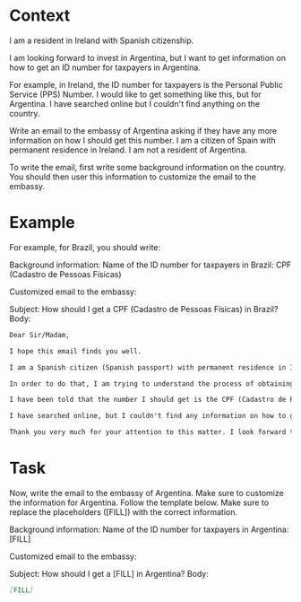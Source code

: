 # Context
I am a resident in Ireland with Spanish citizenship.

I am looking forward to invest in Argentina, but I want to get information on how to get an ID number for taxpayers in Argentina.

For example, in Ireland, the ID number for taxpayers is the Personal Public Service (PPS) Number. I would like to get something like this, but for Argentina. I have searched online but I couldn't find anything on the country.

Write an email to the embassy of Argentina asking if they have any more information on how I should get this number. I am a citizen of Spain with permanent residence in Ireland. I am not a resident of Argentina.

To write the email, first write some background information on the country. You should then user this information to customize the email to the embassy.

# Example
For example, for Brazil, you should write:

Background information:
Name of the ID number for taxpayers in Brazil: CPF (Cadastro de Pessoas Físicas)

Customized email to the embassy:

Subject: How should I get a CPF (Cadastro de Pessoas Físicas) in Brazil?
Body:
```md
Dear Sir/Madam,

I hope this email finds you well.

I am a Spanish citizen (Spanish passport) with permanent residence in Ireland. I am looking forward to investing in Brazil, as a foreign investor (no residence in Brazil).

In order to do that, I am trying to understand the process of obtaining the number that identifies taxpayers in Brazil, to be able to declare the relevant information to the tax authorities.

I have been told that the number I should get is the CPF (Cadastro de Pessoas Físicas). Feel free to correct me if I am wrong.

I have searched online, but I couldn't find any information on how to get a CPF from abroad. This is why I am reaching out to you for guidance. If you could provide me with information on the process or direct me to the relevant authorities, I would greatly appreciate it.

Thank you very much for your attention to this matter. I look forward to your response and any help you can provide.
```

# Task
Now, write the email to the embassy of Argentina. Make sure to customize the information for Argentina. Follow the template below. Make sure to replace the placeholders ([FILL]) with the correct information.

Background information:
Name of the ID number for taxpayers in Argentina: [FILL]

Customized email to the embassy:

Subject: How should I get a [FILL] in Argentina?
Body:
```md
[FILL]
```
